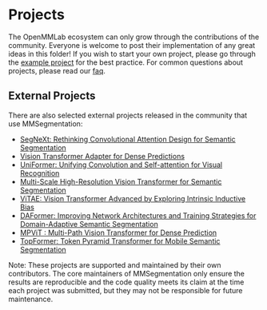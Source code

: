 # Projects

The OpenMMLab ecosystem can only grow through the contributions of the community.
Everyone is welcome to post their implementation of any great ideas in this folder! If you wish to start your own project, please go through the [example project](example_project/) for the best practice. For common questions about projects, please read our [faq](faq.md).

## External Projects

There are also selected external projects released in the community that use MMSegmentation:

- [SegNeXt: Rethinking Convolutional Attention Design for Semantic Segmentation](https://github.com/visual-attention-network/segnext)
- [Vision Transformer Adapter for Dense Predictions](https://github.com/czczup/ViT-Adapter)
- [UniFormer: Unifying Convolution and Self-attention for Visual Recognition](https://github.com/Sense-X/UniFormer)
- [Multi-Scale High-Resolution Vision Transformer for Semantic Segmentation](https://github.com/facebookresearch/HRViT)
- [ViTAE: Vision Transformer Advanced by Exploring Intrinsic Inductive Bias](https://github.com/ViTAE-Transformer/ViTAE-Transformer)
- [DAFormer: Improving Network Architectures and Training Strategies for Domain-Adaptive Semantic Segmentation](https://github.com/lhoyer/DAFormer)
- [MPViT : Multi-Path Vision Transformer for Dense Prediction](https://github.com/youngwanLEE/MPViT)
- [TopFormer: Token Pyramid Transformer for Mobile Semantic Segmentation](https://github.com/hustvl/TopFormer)

Note: These projects are supported and maintained by their own contributors. The core maintainers of MMSegmentation only ensure the results are reproducible and the code quality meets its claim at the time each project was submitted, but they may not be responsible for future maintenance.

